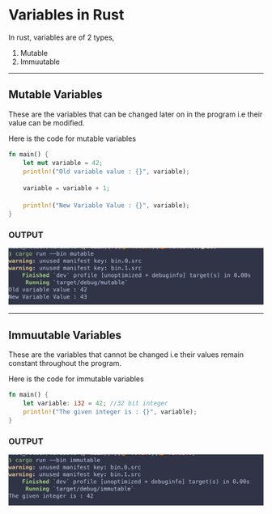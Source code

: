 # Variables in Rust 

In rust, variables are of 2 types, 
1. Mutable
2. Immuutable

---

## Mutable Variables 

These are the variables that can be changed later on in the program i.e their value can be modified. 

Here is the code for mutable variables 

```rust 
fn main() {
    let mut variable = 42;
    println!("Old variable value : {}", variable);

    variable = variable + 1;

    println!("New Variable Value : {}", variable);
}
```
### OUTPUT

![mutable](images/mutable.png)

---

## Immuutable Variables

These are the variables that cannot be changed i.e their values remain constant throughout the program. 

Here is the code for immutable variables

```rust
fn main() {
    let variable: i32 = 42; //32 bit integer
    println!("The given integer is : {}", variable);
}
```

### OUTPUT 

![immutable](images/immutable.png)
